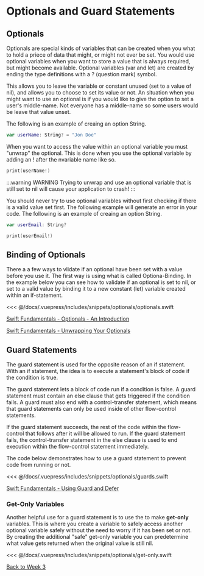 # Optionals and Guard Statements

## Optionals

Optionals are special kinds of variables that can be created when you what to hold a priece of data that might, or might not ever be set. You would use optional variables when you want to store a value that is always required, but might become available.  Optional variables (var and let) are created by ending the type definitions with a ? (question mark) symbol. 

This allows you to leave the variable or constant unused (set to a value of nil), and allows you to choose to set its value or not.  An situation when you might want to use an optional is if you would like to give the option to set a user's middle-name.  Not everyone has a middle-name so some users would be leave that value unset.

The following is an example of creaing an option String.
```swift
var userName: String? = "Jon Doe"
```

When you want to access the value within an optional variable you must "unwrap" the optional.  This is done when you use the optional variable by adding an ! after the nvariable name like so.
```swift
print(userName!)
```

:::warning WARNING
  Trying to unwrap and use an optional variable that is still set to nil will cause your application to crash!
:::

You should never try to use optional variables without first checking if there is a valid value set first.  The following example will generate an error in your code.
The following is an example of creaing an option String.
```swift
var userEmail: String?

print(userEmail!)
```

## Binding of Optionals

There a a few ways to vlidate if an optional have been set with a value before you use it.  The first way is using what is called Optiona-Binding.  In the example below you can see how to validate if an optional is set to nil, or set to a valid value by binding it to a new constant (let) variable created within an if-statement.

<!-- INSERT OPTIONALS SNIPPET -->
<<< @/docs/.vuepress/includes/snippets/optionals/optionals.swift

[Swift Fundamentals - Optionals - An Introduction <Badge text="Pluralsight"/>](https://app.pluralsight.com/course-player?clipId=987e8f42-09a6-4ad0-b313-93f26ab082f2)

[Swift Fundamentals - Unwrapping Your Optionals <Badge text="Pluralsight"/>](https://app.pluralsight.com/course-player?clipId=5ca834db-075b-4290-9f87-1610b838df6f)
<!-- [Introducing optionals](https://www.linkedin.com/learning/swift-5-essential-training/introducing-optionals?u=2199673) -->
<!-- [Swift 5 Essential Training - Unwrapping Optionals <Badge text='Linkedin Learning'/>](https://www.linkedin.com/learning/swift-5-essential-training/unwrapping-optionals?u=2199673) -->
<!-- [Programming for Non-Programmers: Swift Optionals  <Badge text='Linkedin Learning'/>](https://www.linkedin.com/learning/programming-for-non-programmers-ios-12-and-swift-5/optionals?u=2199673) -->
<!-- [Swift 5 Essential Training - Chaining Optionals  <Badge text='Linkedin Learning'/>](https://www.linkedin.com/learning/swift-5-essential-training/chaining-optionals?u=2199673) -->

## Guard Statements

The guard statement is used for the opposite reason of an if statement.  With an if statement, the idea is to execute a statement's block of code if the condition is true.

The guard statement lets a block of code run if a condition is false.  A guard statement must contain an else clause that gets triggered if the condition fails.  A guard must also end with a control-transfer statement, which means that guard statements can only be used inside of other flow-control statements.

If the guard statement succeeds, the rest of the code within the flow-control that follows after it will be allowed to run.  If the guard statement fails, the control-transfer statement in the else clause is used to end execution within the flow-control statement immediately.

The code below demonstrates how to use a guard statement to prevent code from running or not.

<!-- INSERT GUARDS SNIPPET -->
<<< @/docs/.vuepress/includes/snippets/optionals/guards.swift

[Swift Fundamentals - Using Guard and Defer <Badge text="Pluralsight"/>](https://app.pluralsight.com/course-player?clipId=3a45767e-366c-4152-8ee9-98d10593e8d1)
<!-- [Swift 5 Essential Training - The Guard Statement <Badge text='Linkedin Learning'/>](https://www.linkedin.com/learning/swift-5-essential-training/the-guard-statement?u=2199673) -->
<!-- [Programming for Non-Programmers: Guard Statements <Badge text='Linkedin Learning'/>](https://www.linkedin.com/learning/programming-for-non-programmers-ios-12-and-swift-5/guard-statements?u=2199673) -->

### Get-Only Variables

Another helpful use for a guard statement is to use the to make **get-only** variables.  This is where you create a variable to safely access another optional variable safely without  the need to worry if it has been set or not.  By creating the additional "safe" get-only variable you can predetermine what value gets returned when the original value is still nil.

<!-- INSERT GET_ONLY SNIPPET -->
<<< @/docs/.vuepress/includes/snippets/optionals/get-only.swift

[Back to Week 3](./index.md#during-class)
